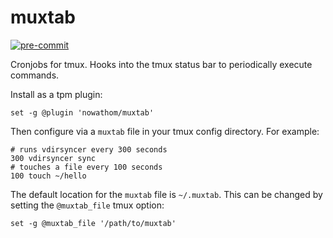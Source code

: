 # muxtab

[![pre-commit](https://github.com/nowathom/muxtab/actions/workflows/pre-commit.yaml/badge.svg)](https://github.com/nowathom/muxtab/actions/workflows/pre-commit.yaml/)

Cronjobs for tmux.
Hooks into the tmux status bar to periodically execute commands.

Install as a tpm plugin:

```
set -g @plugin 'nowathom/muxtab'
```

Then configure via a `muxtab` file in your tmux config directory. For example:

```
# runs vdirsyncer every 300 seconds
300 vdirsyncer sync
# touches a file every 100 seconds
100 touch ~/hello
```

The default location for the `muxtab` file is `~/.muxtab`.
This can be changed by setting the `@muxtab_file` tmux option:

```
set -g @muxtab_file '/path/to/muxtab'
```
